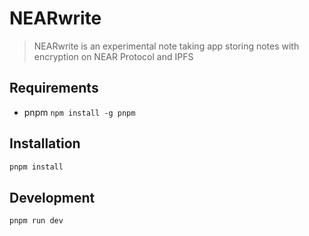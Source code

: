 # NEARwrite

> NEARwrite is an experimental note taking app storing notes with encryption on NEAR Protocol and IPFS

## Requirements

- pnpm `npm install -g pnpm`

## Installation

```sh
pnpm install
```

## Development

```sh
pnpm run dev
```
